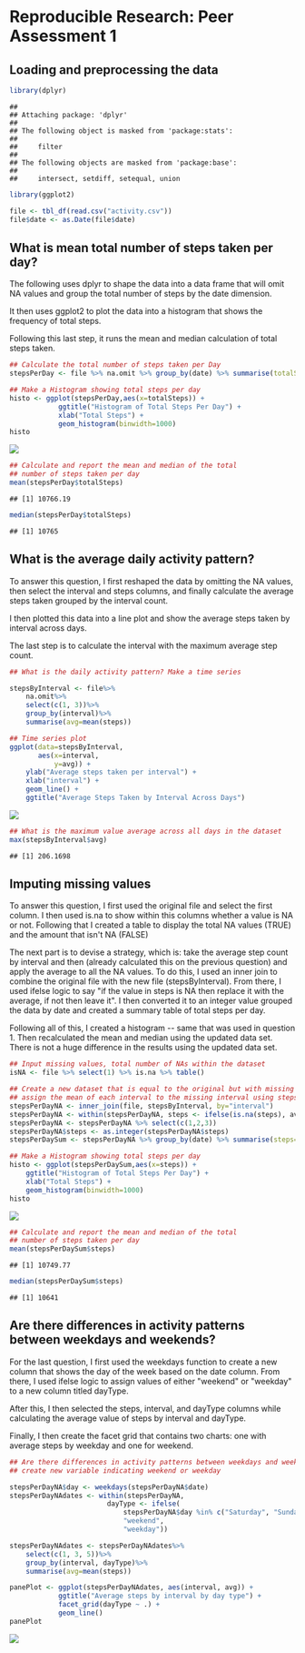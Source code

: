# Reproducible Research: Peer Assessment 1


## Loading and preprocessing the data

```r
library(dplyr)
```

```
## 
## Attaching package: 'dplyr'
## 
## The following object is masked from 'package:stats':
## 
##     filter
## 
## The following objects are masked from 'package:base':
## 
##     intersect, setdiff, setequal, union
```

```r
library(ggplot2)

file <- tbl_df(read.csv("activity.csv"))
file$date <- as.Date(file$date)
```


## What is mean total number of steps taken per day?
The following uses dplyr to shape the data into a data frame
that will omit NA values and group the total number of steps
by the date dimension.

It then uses ggplot2 to plot the data into a histogram that shows
the frequency of total steps. 

Following this last step, it runs the mean and median calculation of total
steps taken.

```r
## Calculate the total number of steps taken per Day
stepsPerDay <- file %>% na.omit %>% group_by(date) %>% summarise(totalSteps=sum(steps))

## Make a Histogram showing total steps per day
histo <- ggplot(stepsPerDay,aes(x=totalSteps)) +
            ggtitle("Histogram of Total Steps Per Day") +
            xlab("Total Steps") +
            geom_histogram(binwidth=1000)
histo
```

![](PA1_template_files/figure-html/unnamed-chunk-2-1.png) 

```r
## Calculate and report the mean and median of the total
## number of steps taken per day
mean(stepsPerDay$totalSteps)
```

```
## [1] 10766.19
```

```r
median(stepsPerDay$totalSteps)
```

```
## [1] 10765
```

## What is the average daily activity pattern?
To answer this question, I first reshaped the data by omitting the NA values,
then select the interval and steps columns, and finally calculate the average
steps taken grouped by the interval count.

I then plotted this data into a line plot and show the average steps taken by interval
across days.

The last step is to calculate the interval with the maximum average step count.


```r
## What is the daily activity pattern? Make a time series

stepsByInterval <- file%>%
    na.omit%>%
    select(c(1, 3))%>%
    group_by(interval)%>%
    summarise(avg=mean(steps))

## Time series plot
ggplot(data=stepsByInterval,
       aes(x=interval,
           y=avg)) +
    ylab("Average steps taken per interval") +
    xlab("interval") +
    geom_line() +
    ggtitle("Average Steps Taken by Interval Across Days")
```

![](PA1_template_files/figure-html/unnamed-chunk-3-1.png) 

```r
## What is the maximum value average across all days in the dataset
max(stepsByInterval$avg)
```

```
## [1] 206.1698
```
## Imputing missing values
To answer this question, I first used the original file and select the first column. I then used is.na to show within
this columns whether a value is NA or not. Following that I created a table to display the total NA values (TRUE)
and the amount that isn't NA (FALSE)

The next part is to devise a strategy, which is: take the average step count by interval and then (already calculated this on the
previous question) and apply the average to all the NA values. To do this, I used an inner join to 
combine the original file with the new file (stepsByInterval). From there, I used ifelse logic to say "if the value in
steps is NA then replace it with the average, if not then leave it". I then converted it to an integer value
grouped the data by date and created a summary table of total steps per day.

Following all of this, I created a histogram -- same that was used in question 1. Then recalculated the mean and median
using the updated data set. There is not a huge difference in the results using the updated data set.

```r
## Input missing values, total number of NAs within the dataset
isNA <- file %>% select(1) %>% is.na %>% table()

## Create a new dataset that is equal to the original but with missing data filled in
## assign the mean of each interval to the missing interval using stepsByInterval
stepsPerDayNA <- inner_join(file, stepsByInterval, by="interval")
stepsPerDayNA <- within(stepsPerDayNA, steps <- ifelse(is.na(steps), avg, steps)) 
stepsPerDayNA <- stepsPerDayNA %>% select(c(1,2,3))
stepsPerDayNA$steps <- as.integer(stepsPerDayNA$steps)
stepsPerDaySum <- stepsPerDayNA %>% group_by(date) %>% summarise(steps=sum(steps))

## Make a Histogram showing total steps per day
histo <- ggplot(stepsPerDaySum,aes(x=steps)) +
    ggtitle("Histogram of Total Steps Per Day") +
    xlab("Total Steps") +
    geom_histogram(binwidth=1000)
histo
```

![](PA1_template_files/figure-html/unnamed-chunk-4-1.png) 

```r
## Calculate and report the mean and median of the total
## number of steps taken per day
mean(stepsPerDaySum$steps)
```

```
## [1] 10749.77
```

```r
median(stepsPerDaySum$steps)
```

```
## [1] 10641
```
## Are there differences in activity patterns between weekdays and weekends?
For the last question, I first used the weekdays function to create a new column that shows 
the day of the week based on the date column. From there, I used ifelse logic to assign
values of either "weekend" or "weekday" to a new column titled dayType.

After this, I then selected the steps, interval, and dayType columns while calculating the average
value of steps by interval and dayType. 

Finally, I then create the facet grid that contains two charts: one with average steps
by weekday and one for weekend.

```r
## Are there differences in activity patterns between weekdays and weekends?
## create new variable indicating weekend or weekday

stepsPerDayNA$day <- weekdays(stepsPerDayNA$date)
stepsPerDayNAdates <- within(stepsPerDayNA, 
                        dayType <- ifelse(
                            stepsPerDayNA$day %in% c("Saturday", "Sunday"), 
                            "weekend", 
                            "weekday"))

stepsPerDayNAdates <- stepsPerDayNAdates%>%
    select(c(1, 3, 5))%>%
    group_by(interval, dayType)%>%
    summarise(avg=mean(steps))

panePlot <- ggplot(stepsPerDayNAdates, aes(interval, avg)) +
            ggtitle("Average steps by interval by day type") +
            facet_grid(dayType ~ .) +
            geom_line()
panePlot
```

![](PA1_template_files/figure-html/unnamed-chunk-5-1.png) 
